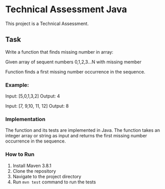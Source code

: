 # Technical Assessment Java

This project is a Technical Assessment.

## Task

Write a function that finds missing number in array:

Given array of sequent numbers 0,1,2,3...N with missing member

Function finds a first missing number occurrence in the sequence.

### Example:

Input: [5,0,1,3,2]
Output: 4

Input: [7, 9,10, 11, 12]
Output: 8

### Implementation

The function and its tests are implemented in Java. The function takes an integer array or string as input and returns the first missing number occurrence in the sequence.

### How to Run

1. Install Maven 3.8.1
2. Clone the repository
3. Navigate to the project directory
4. Run `mvn test` command to run the tests
